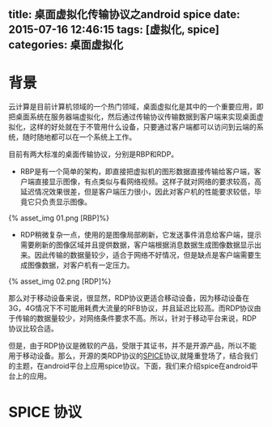 title: 桌面虚拟化传输协议之android spice
date: 2015-07-16 12:46:15
tags: [虚拟化, spice]
categories: 桌面虚拟化
---

# 背景
云计算是目前计算机领域的一个热门领域，桌面虚拟化是其中的一个重要应用，即把桌面系统在服务器端虚拟化，然后通过传输协议传输数据到客户端来实现桌面虚拟化，这样的好处就在于不管用什么设备，只要通过客户端都可以访问到云端的系统，随时随地都可以在一个系统上工作。

目前有两大标准的桌面传输协议，分别是RBP和RDP。
- RBP是有一个简单的架构，即直接把虚拟机的图形数据直接传输给客户端，客户端直接显示图像，有点类似与看网络视频。这样子就对网络的要求较高，高延迟情况效果很差，但是客户端压力很小，因此对客户机的性能要求较低，毕竟它只负责显示图像。

{% asset_img 01.png [RBP]%}
- RDP稍微复杂一点，使用的是图像局部刷新，它发送事件消息给客户端，提示需要刷新的图像区域并且提供数据，客户端根据消息数据生成图像数据显示出来。因此传输的数据量较少，适合于网络不好情况，但是缺点是客户端需要生成图像数据，对客户机有一定压力。

{% asset_img 02.png [RDP]%}

那么对于移动设备来说，很显然，RDP协议更适合移动设备，因为移动设备在3G，4G情况下不可能用耗费大流量的RFB协议，并且延迟比较高。而RDP协议由于传输的数据量较少，对网络条件要求不高。所以，针对于移动平台来说，RDP协议比较合适。

但是，由于RDP协议是微软的产品，受限于其证书，并不是开源产品，所以不能用于移动设备。那么，开源的类RDP协议的[SPICE](http://www.spice-space.org)协议,就隆重登场了，结合我们的主题，在android平台上应用spice协议。下面，我们来介绍spice在android平台上的应用。

# SPICE 协议


